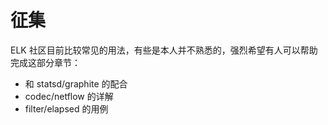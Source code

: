 征集
=============

ELK 社区目前比较常见的用法，有些是本人并不熟悉的，强烈希望有人可以帮助完成这部分章节：

* 和 statsd/graphite 的配合
* codec/netflow 的详解
* filter/elapsed 的用例
